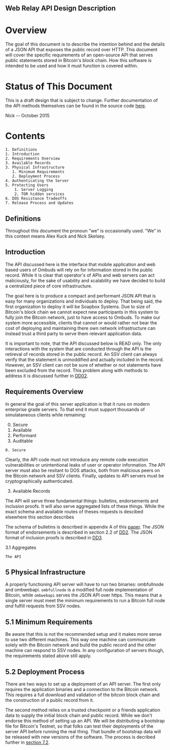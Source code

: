 <!-- title: Web Relay Spec -->

Web Relay API Design Description
--------------------------------

Overview
========
The goal of this document is to describe the intention behind and the details of a JSON API that exposes the public record over HTTP.
This document will cover the specific requirements of an open-source API that serves public statements stored in Bitcoin's block chain.
How this software is intended to be used and how it must function is covered within.

Status of This Document
=======================
This is a draft design that is subject to change. Further documentation of the API methods themselves can be found in the source code [here](https://github.com/soapboxsys/ombudslib).

Nick -- October 2015


Contents
========
    1. Definitions
    1. Introduction
    2. Requirements Overview
    3. Available Records
    3. Physical Infrastructure 
       1. Minimum Requirements
       2. Deployment Process
    4. Authenticating the Server
    5. Protecting Users
        1. Server Logging
        2. TOR hidden services
    6. DOS Resistance Tradeoffs
    7. Release Process and Updates

## Definitions

Throughout this document the pronoun "we" is occasionally used. "We" in this context means Alex Kuck and Nick Skelsey.


## Introduction

The API discussed here is the interface that mobile application and web based users of Ombuds will rely on for information stored in the public record.
While it is clear that operator's of APIs and web servers can act maliciously, for the sake of usability and scalability we have decided to build a centralized piece of core infrastructure. 

The goal here is to produce a compact and performant JSON API that is easy for many organizations and individuals to deploy. 
That being said, the first organization to deploy it will be Soapbox Systems.
Due to size of Bitcoin's block chain we cannot expect new participants in this system to fully join the Bitcoin network, just to have access to Ombuds.
To make our system more accessible, clients that cannot or would rather not bear the cost of deploying and maintaining there own network infrastructure can instead trust a third party to serve them relevant application data.

It is important to note, that the API discussed below is READ only. The only interactions with the system that are conducted through the API is the retireval of records stored in the public record. 
An SSV client can always verify that the statement is unmoddified and actually included in the record. 
However, an SSV client can not be sure of whether or not statements have been excluded from the record.
This problem along with methods to address it is discussed further in [DD02](/An-Auditable-API).

## Requirements Overview
In general the goal of this server application is that it runs on modern enterprise grade servers.
To that end it must support thousands of simulataneous clients while remaining:

0. Secure
1. Available
2. Performant
3. Auditable

`0. Secure`

Clearly, the API code must not introduce any remote code execution vulnerabilities or unintentional leaks of user or operator information.
The API server must also be resitant to DOS attacks, both from malicious peers on the Bitcoin network and SSV clients.
Finally, updates to API servers must be cryptographically authenticated.

3. Available Records

The API will serve three fundamental things: bulletins, endorsements and inclusion proofs.
It will also serve aggregated lists of these things. 
While the exact schema and available routes of theses requests is descibed elsewhere this section describes 

The schema of bulletins is described in appendix A of this [paper](https://getombuds.org/research).
The JSON format of endorsements is described in section 2.2 of [DD2](/DD2).
The JSON format of inclusion proofs is described in [DD3](/DD3).

3.1 Aggregates
    
    The API

## 5 Physical Infrastructure

A properly functioning API server will have to run two binaries: ombfullnode and ombwebapi.
`ombfullnode` is a modified full node implementation of Bitcoin, while `ombwebapi` serves the JSON API over https. 
This means that a single server must meet the minimum requirements to run a Bitcoin full node _and_ fulfill requests from SSV nodes.

## 5.1 Minimum Requirements
Be aware that this is not the recommended setup and it makes more sense to use two different machines. 
This way one machine can communicate solely with the Bitcoin network and build the public record and the other machine can respond to SSV nodes.
In any configuration of servers though, the requirements stated above still apply.


## 5.2 Deployment Process

There are two ways to set up a deployment of an API server. 
The first only requires the application binaries and a connection to the Bitcoin network.
This requires a full download and validation of the bitcoin block chain and the construction of a public record from it.

The second method relies on a trusted checkpoint or a friends application data to supply the initial block chain and public record.
While we don't endorse this method of setting up an API.
We will be distributing a bootstrap file for Bitcoin's Testnet, so that folks can test their deployments of the server API before running the real thing.
That bundle of bootstrap data will be released with new versions of the software.
The process is decribed further in [section 7.2]().

